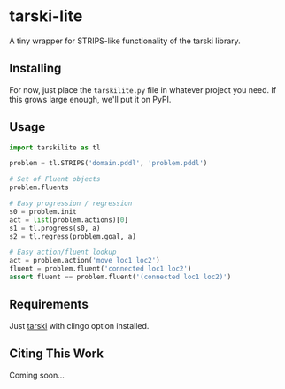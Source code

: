 # tarski-lite

A tiny wrapper for STRIPS-like functionality of the tarski library.

## Installing

For now, just place the `tarskilite.py` file in whatever project you need. If this grows large enough, we'll put it on PyPI.

## Usage

```python
import tarskilite as tl

problem = tl.STRIPS('domain.pddl', 'problem.pddl')

# Set of Fluent objects
problem.fluents

# Easy progression / regression
s0 = problem.init
act = list(problem.actions)[0]
s1 = tl.progress(s0, a)
s2 = tl.regress(problem.goal, a)

# Easy action/fluent lookup
act = problem.action('move loc1 loc2')
fluent = problem.fluent('connected loc1 loc2')
assert fluent == problem.fluent('(connected loc1 loc2)')
```

## Requirements

Just [tarski](https://github.com/aig-upf/tarski) with clingo option installed.

## Citing This Work

Coming soon...
